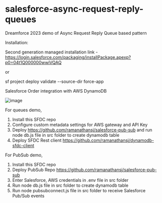 # salesforce-async-request-reply-queues
Dreamforce 2023 demo of Async Request Reply Queue based pattern

Installation:

Second generation managed installation link - https://login.salesforce.com/packaging/installPackage.apexp?p0=04t1Q000000wwiVQAQ

or

sf project deploy validate --source-dir force-app 

Salesforce Order integration with AWS DynamoDB

![image](https://github.com/ramanathansj/salesforce-async-request-reply-queues/assets/881993/38a09a2b-1df2-45a7-8379-73dc62bc34d9)



For queues demo,

1. Install this SFDC repo
2. Configure custom metadata settings for AWS gateway and API Key
3. Deploy https://github.com/ramanathansj/salesforce-pub-sub and run node db.js file in src folder to create dynamodb table
4. Deploy SFDC Rest client https://github.com/ramanathansj/dynamodb-sfdc-client


For PubSub demo,

1. Install this SFDC repo
2. Deploy PubSub Repo https://github.com/ramanathansj/salesforce-pub-sub
3. Enter Salesforce, AWS credentials in .env file in src folder
4. Run node db.js file in src folder to create dynamodb table
5. Run node pubsubconnect.js file in src folder to receive Salesforce Pub/Sub events
